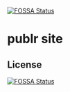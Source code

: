 [![FOSSA Status](https://app.fossa.io/api/projects/git%2Bgithub.com%2Fprksu%2Fpublr.svg?type=shield)](https://app.fossa.io/projects/git%2Bgithub.com%2Fprksu%2Fpublr?ref=badge_shield)

# publr site

## License
[![FOSSA Status](https://app.fossa.io/api/projects/git%2Bgithub.com%2Fprksu%2Fpublr.svg?type=large)](https://app.fossa.io/projects/git%2Bgithub.com%2Fprksu%2Fpublr?ref=badge_large)
